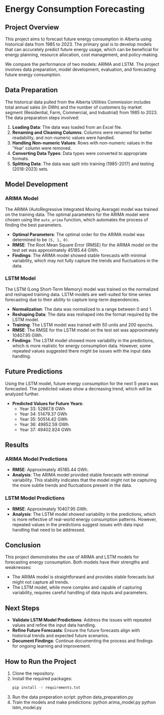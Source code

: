 # Energy Consumption Forecasting

## Project Overview

This project aims to forecast future energy consumption in Alberta using historical data from 1985 to 2023. The primary goal is to develop models that can accurately predict future energy usage, which can be beneficial for energy planning, resource allocation, cost management, and policy-making.

We compare the performance of two models: ARIMA and LSTM. The project involves data preparation, model development, evaluation, and forecasting future energy consumption.

## Data Preparation

The historical data pulled from the Alberta Utilities Commission includes total annual sales (in GWh) and the number of customers by market segment (Residential, Farm, Commercial, and Industrial) from 1985 to 2023. The data preparation steps involved:

1. **Loading Data**: The data was loaded from an Excel file.
2. **Renaming and Cleaning Columns**: Columns were renamed for better readability, and non-numeric values were handled.
3. **Handling Non-numeric Values**: Rows with non-numeric values in the 'Year' column were removed.
4. **Converting Data Types**: Data types were converted to appropriate formats.
5. **Splitting Data**: The data was split into training (1985-2017) and testing (2018-2023) sets.

## Model Development

### ARIMA Model

The ARIMA (AutoRegressive Integrated Moving Average) model was trained on the training data. The optimal parameters for the ARIMA model were chosen using the `auto_arima` function, which automates the process of finding the best parameters.

- **Optimal Parameters**: The optimal order for the ARIMA model was determined to be `(5, 1, 0)`.
- **RMSE**: The Root Mean Square Error (RMSE) for the ARIMA model on the test set was approximately 45185.44 GWh.
- **Findings**: The ARIMA model showed stable forecasts with minimal variability, which may not fully capture the trends and fluctuations in the data.

### LSTM Model

The LSTM (Long Short-Term Memory) model was trained on the normalized and reshaped training data. LSTM models are well-suited for time series forecasting due to their ability to capture long-term dependencies.

- **Normalization**: The data was normalized to a range between 0 and 1.
- **Reshaping Data**: The data was reshaped into the format required by the LSTM model.
- **Training**: The LSTM model was trained with 50 units and 200 epochs.
- **RMSE**: The RMSE for the LSTM model on the test set was approximately 10407.95 GWh.
- **Findings**: The LSTM model showed more variability in the predictions, which is more realistic for energy consumption data. However, some repeated values suggested there might be issues with the input data handling.

## Future Predictions

Using the LSTM model, future energy consumption for the next 5 years was forecasted. The predicted values show a decreasing trend, which will be analyzed further.

- **Predicted Values for Future Years**:
  - Year 33: 52867.8 GWh
  - Year 34: 51479.37 GWh
  - Year 35: 50514.42 GWh
  - Year 36: 49852.59 GWh
  - Year 37: 49402.824 GWh

## Results

### ARIMA Model Predictions
- **RMSE**: Approximately 45185.44 GWh.
- **Analysis**: The ARIMA model provided stable forecasts with minimal variability. This stability indicates that the model might not be capturing the more subtle trends and fluctuations present in the data.

### LSTM Model Predictions
- **RMSE**: Approximately 10407.95 GWh.
- **Analysis**: The LSTM model showed variability in the predictions, which is more reflective of real-world energy consumption patterns. However, repeated values in the predictions suggest issues with data input handling that need to be addressed.

## Conclusion

This project demonstrates the use of ARIMA and LSTM models for forecasting energy consumption. Both models have their strengths and weaknesses:
- The ARIMA model is straightforward and provides stable forecasts but might not capture all trends.
- The LSTM model, while more complex and capable of capturing variability, requires careful handling of data inputs and parameters.

## Next Steps

- **Validate LSTM Model Predictions**: Address the issues with repeated values and refine the input data handling.
- **Refine Future Forecasts**: Ensure the future forecasts align with historical trends and expected future scenarios.
- **Document Findings**: Continue documenting the process and findings for ongoing learning and improvement.

## How to Run the Project

1. Clone the repository.
2. Install the required packages:
   ```bash
   pip install -r requirements.txt
3. Run the data preperation script:
   python data_preparation.py
4. Train the models and make predictions: 
   python arima_model.py
   python lstm_model.py

